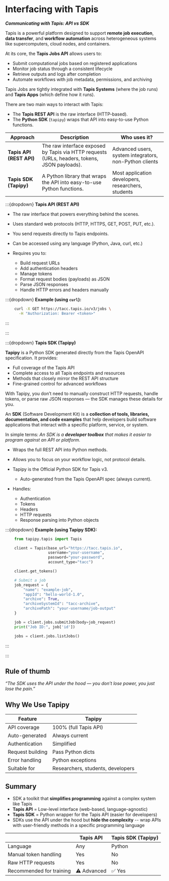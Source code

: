 # Interfacing with Tapis
***Communicating with Tapis: API vs SDK***

Tapis is a powerful platform designed to support **remote job execution**, **data transfer**, and **workflow automation** across heterogeneous systems like supercomputers, cloud nodes, and containers.

At its core, the **Tapis Jobs API** allows users to:

* Submit computational jobs based on registered applications
* Monitor job status through a consistent lifecycle
* Retrieve outputs and logs after completion
* Automate workflows with job metadata, permissions, and archiving

Tapis Jobs are tightly integrated with **Tapis Systems** (where the job runs) and **Tapis Apps** (which define how it runs).


There are two main ways to interact with Tapis:

* The **Tapis REST API** is the raw interface (HTTP-based).
* The **Python SDK** (`tapipy`) wraps that API into easy-to-use Python functions.

| Approach                 | Description                                                                                  | Who uses it?                                           |
| ------------------------ | -------------------------------------------------------------------------------------------- | ------------------------------------------------------ |
| **Tapis API (REST API)** | The raw interface exposed by Tapis via HTTP requests (URLs, headers, tokens, JSON payloads). | Advanced users, system integrators, non-Python clients |
| **Tapis SDK (Tapipy)**   | A Python library that wraps the API into easy-to-use Python functions.                       | Most application developers, researchers, students     |



:::{dropdown} **Tapis API (REST API)**

* The raw interface that powers everything behind the scenes.
* Uses standard web protocols (HTTP, HTTPS, GET, POST, PUT, etc.).
* You send requests directly to Tapis endpoints.
* Can be accessed using any language (Python, Java, curl, etc.)
* Requires you to:

  * Build request URLs
  * Add authentication headers
  * Manage tokens
  * Format request bodies (payloads) as JSON
  * Parse JSON responses
  * Handle HTTP errors and headers manually

:::{dropdown} **Example (using `curl`):**

```bash
    curl -X GET https://tacc.tapis.io/v3/jobs \
      -H "Authorization: Bearer <token>"
```
:::

:::

:::{dropdown} **Tapis SDK (Tapipy)**

**Tapipy** is a Python SDK generated directly from the Tapis OpenAPI specification. It provides:

* Full coverage of the Tapis API
* Complete access to all Tapis endpoints and resources
* Methods that closely mirror the REST API structure
* Fine-grained control for advanced workflows

With Tapipy, you don’t need to manually construct HTTP requests, handle tokens, or parse raw JSON responses — the SDK manages these details for you.


An **SDK** (Software Development Kit) is a **collection of tools, libraries, documentation, and code examples** that help developers build software applications that interact with a specific platform, service, or system.

In simple terms:
*An SDK is a **developer toolbox** that makes it easier to program against an API or platform.*

* Wraps the full REST API into Python methods.
* Allows you to focus on your workflow logic, not protocol details.
* Tapipy is the Official Python SDK for Tapis v3.
    * Auto-generated from the Tapis OpenAPI spec (always current).
* Handles:

  * Authentication
  * Tokens
  * Headers
  * HTTP requests
  * Response parsing into Python objects


:::{dropdown} **Example (using Tapipy SDK):**

```python
    from tapipy.tapis import Tapis

    client = Tapis(base_url="https://tacc.tapis.io",
                   username="your-username",
                   password="your-password",
                   account_type="tacc")

    client.get_tokens()

    # Submit a job
    job_request = {
        "name": "example-job",
        "appId": "hello-world-1.0",
        "archive": True,
        "archiveSystemId": "tacc-archive",
        "archivePath": "your-username/job-output"
    }

    job = client.jobs.submitJob(body=job_request)
    print("Job ID:", job['id'])

    jobs = client.jobs.listJobs()
```

:::

:::

## Rule of thumb

*“The SDK uses the API under the hood — you don’t lose power, you just lose the pain.”*

## Why We Use Tapipy

| Feature          | Tapipy                              |
| ---------------- | ----------------------------------- |
| API coverage     | 100% (full Tapis API)             |
| Auto-generated   | Always current                    |
| Authentication   | Simplified                        |
| Request building | Pass Python dicts                 |
| Error handling   | Python exceptions                 |
| Suitable for     | Researchers, students, developers |

##  Summary

* SDK a toolkit that **simplifies programming** against a complex system like Tapis
* **Tapis API** = Low-level interface (web-based, language-agnostic)
* **Tapis SDK** = Python wrapper for the Tapis API (easier for developers)
* SDKs use the API under the hood but **hide the complexity** --  wrap APIs with user-friendly methods in a specific programming language

|                          | Tapis API  | Tapis SDK (Tapipy) |
| ------------------------ | ---------- | ------------------ |
| Language                 | Any        | Python             |
| Manual token handling    | Yes        | No                 |
| Raw HTTP requests        | Yes        | No                 |
| Recommended for training | ⚠ Advanced | ✅ Yes              |


